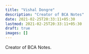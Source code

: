 ```yaml
---
title: "Vishal Dongre"
description: "Creator of BCA Notes"
date: 2021-02-25T20:33:11+05:30
lastmod: 2021-02-25T20:33:11+05:30
draft: true
images: []
---
```


Creator of BCA Notes.